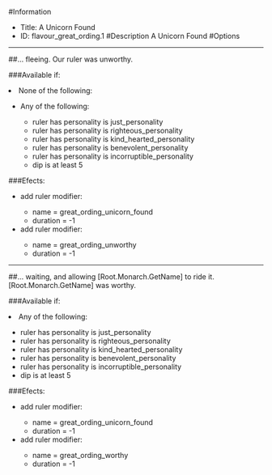 #Information
 - Title: A Unicorn Found
 - ID: flavour_great_ording.1
#Description
A Unicorn Found
#Options

___
##... fleeing. Our ruler was unworthy.

###Available if:
<li>None of the following:</li><ul><li>Any of the following:</li><ul><li>ruler has personality is just_personality</li><li>ruler has personality  is righteous_personality</li><li>ruler has personality   is kind_hearted_personality</li><li>ruler has personality    is benevolent_personality</li><li>ruler has personality     is incorruptible_personality</li><li>dip is at least 5</li></ul></ul>

###Efects:<ul><li>add ruler modifier:</li><ul><li>name = great_ording_unicorn_found</li><li>duration = -1</li></ul><li>add ruler modifier:</li><ul><li>name = great_ording_unworthy</li><li>duration = -1</li></ul></ul>

___
##... waiting, and allowing [Root.Monarch.GetName] to ride it. [Root.Monarch.GetName] was worthy.

###Available if:
<li>Any of the following:</li><ul><li>ruler has personality is just_personality</li><li>ruler has personality  is righteous_personality</li><li>ruler has personality   is kind_hearted_personality</li><li>ruler has personality    is benevolent_personality</li><li>ruler has personality     is incorruptible_personality</li><li>dip is at least 5</li></ul>

###Efects:<ul><li>add ruler modifier:</li><ul><li>name = great_ording_unicorn_found</li><li>duration = -1</li></ul><li>add ruler modifier:</li><ul><li>name = great_ording_worthy</li><li>duration = -1</li></ul></ul>
